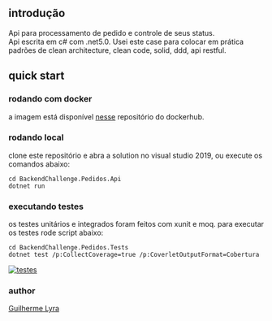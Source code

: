 ## introdução
Api para processamento de pedido e controle de seus status. <br/>
Api escrita em c# com .net5.0. Usei este case para colocar em prática padrões de clean architecture, clean code, solid, ddd, api restful.

## quick start
### rodando com docker
a imagem está disponível [nesse](https://hub.docker.com/r/guilhermelyracampos/backendchallenge-pedidos "nesse") repositório do dockerhub.

### rodando local
clone este repositório e abra a solution no visual studio 2019, ou execute os comandos abaixo:
```
cd BackendChallenge.Pedidos.Api
dotnet run
```
### executando testes
os testes unitários e integrados foram feitos com xunit e moq. para executar os testes rode script abaixo:
```
cd BackendChallenge.Pedidos.Tests
dotnet test /p:CollectCoverage=true /p:CoverletOutputFormat=Cobertura
```
[![testes](https://gui-primeiro-bucket.s3.us-east-2.amazonaws.com/testes1.png "testes")](https://gui-primeiro-bucket.s3.us-east-2.amazonaws.com/testes1.png "testes")

### author
[Guilherme Lyra](https://github.com/lyracampos "Guilherme Lyra")

